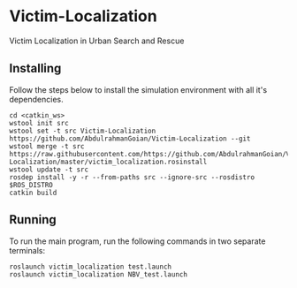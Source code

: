 # Victim-Localization
Victim Localization in Urban Search and Rescue

## Installing

Follow the steps below to install the simulation environment with all it's dependencies.

```
cd <catkin_ws>
wstool init src
wstool set -t src Victim-Localization https://github.com/AbdulrahmanGoian/Victim-Localization --git
wstool merge -t src https://raw.githubusercontent.com/https://github.com/AbdulrahmanGoian/Victim-Localization/master/victim_localization.rosinstall
wstool update -t src
rosdep install -y -r --from-paths src --ignore-src --rosdistro $ROS_DISTRO
catkin build
```


## Running
To run the main program, run the following commands in two separate terminals:

```
roslaunch victim_localization test.launch
roslaunch victim_localization NBV_test.launch
```
